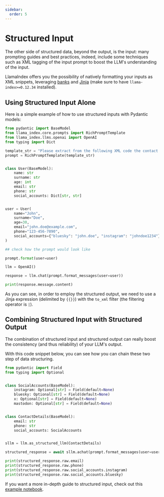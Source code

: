 ```yaml
---
sidebar:
  order: 5
---
```


# Structured Input

The other side of structured data, beyond the output, is the input: many prompting guides and best practices, indeed, include some techniques such as XML tagging of the input prompt to boost the LLM's understanding of the input.

LlamaIndex offers you the possibility of natively formatting your inputs as XML snippets, leveraging [banks](https://masci.github.io/banks) and [Jinja](https://jinja.palletsprojects.com/en/stable/) (make sure to have `llama-index>=0.12.34` installed).

## Using Structured Input Alone

Here is a simple example of how to use structured inputs with Pydantic models:

```python
from pydantic import BaseModel
from llama_index.core.prompts import RichPromptTemplate
from llama_index.llms.openai import OpenAI
from typing import Dict

template_str = "Please extract from the following XML code the contact details of the user:\n\n```xml\n{{ user | to_xml }}\n```\n\n"
prompt = RichPromptTemplate(template_str)


class User(BaseModel):
    name: str
    surname: str
    age: int
    email: str
    phone: str
    social_accounts: Dict[str, str]


user = User(
    name="John",
    surname="Doe",
    age=30,
    email="john.doe@example.com",
    phone="123-456-7890",
    social_accounts={"bluesky": "john.doe", "instagram": "johndoe1234"},
)

## check how the prompt would look like

prompt.format(user=user)

llm = OpenAI()

response = llm.chat(prompt.format_messages(user=user))

print(response.message.content)
```

As you can see, in order to employ the structured output, we need to use a Jinja expression (delimited by `{{}}`) with the `to_xml` filter (the filtering operator is `|`).

## Combining Structured Input with Structured Output

The combination of structured input and structured output can really boost the consistency (and thus reliability) of your LLM's output.

With this code snippet below, you can see how you can chain these two step of data structuring.

```python
from pydantic import Field
from typing import Optional


class SocialAccounts(BaseModel):
    instagram: Optional[str] = Field(default=None)
    bluesky: Optional[str] = Field(default=None)
    x: Optional[str] = Field(default=None)
    mastodon: Optional[str] = Field(default=None)


class ContactDetails(BaseModel):
    email: str
    phone: str
    social_accounts: SocialAccounts


sllm = llm.as_structured_llm(ContactDetails)

structured_response = await sllm.achat(prompt.format_messages(user=user))

print(structured_response.raw.email)
print(structured_response.raw.phone)
print(structured_response.raw.social_accounts.instagram)
print(structured_response.raw.social_accounts.bluesky)
```

If you want a more in-depth guide to structured input, check out this [example notebook](https://docs.llamaindex.ai/en/latest/examples/prompts/structured_input).
